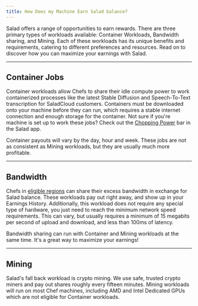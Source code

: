 ```yaml
---
title: How Does my Machine Earn Salad balance?
---
```


Salad offers a range of opportunities to earn rewards. There are three primary types of workloads available: Container
Workloads, Bandwidth sharing, and Mining. Each of these workloads has its unique benefits and requirements, catering to
different preferences and resources. Read on to discover how you can maximize your earnings with Salad.

---

## Container Jobs

Container workloads allow Chefs to share their idle compute power to work containerized processes like the latest Stable
Diffusion and Speech-To-Text transcription for SaladCloud customers. Containers must be downloaded onto your machine
before they can run, which requires a stable internet connection and enough storage for the container. Not sure if
you're machine is set up to work these jobs? Check out the [Chopping Power](/docs/guides/using-salad/chopping-power) bar
in the Salad app.

Container payouts will vary by the day, hour and week. These jobs are not as consistent as Mining workloads, but they
are usually much more profitable.

---

## Bandwidth

Chefs in [eligible regions](/docs/troubleshooting/bandwidth-sharing-jobs/bandwidth-sharing-quick-troubleshooting-guide)
can share their excess bandwidth in exchange for Salad balance. These workloads pay out right away, and show up in your
Earnings History. Additionally, this workload does not require any special type of hardware, you just need to reach the
minimum network speed requirements. This can vary, but usually requires a minimum of 15 megabits per second of upload
and download, and less than 100ms of latency.

Bandwidth sharing can run with Container and Mining workloads at the same time. It's a great way to maximize your
earnings!

---

## Mining

Salad's fall back workload is crypto mining. We use safe, trusted crypto miners and pay out shares roughly every fifteen
minutes. Mining workloads will run on most Chef machines, including AMD and Intel Dedicated GPUs which are not eligible
for Container workloads.
